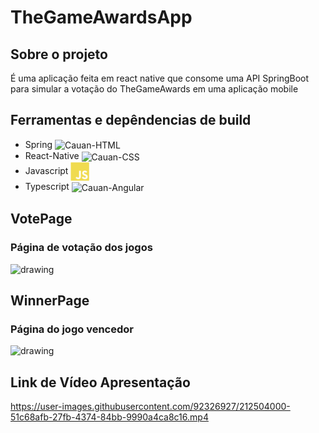 # TheGameAwardsApp
## Sobre o projeto
É uma aplicação feita em react native que consome uma API SpringBoot para simular a votação do TheGameAwards em uma aplicação mobile 




## Ferramentas e depêndencias de build


- Spring <img align="center" alt="Cauan-HTML" height="30" width="30" src="https://cdn.jsdelivr.net/gh/devicons/devicon/icons/spring/spring-original.svg">
- React-Native <img align="center" alt="Cauan-CSS" height="30" width="30" src="https://cdn.jsdelivr.net/gh/devicons/devicon/icons/react/react-original.svg">
- Javascript <img align="center" alt="Cauan-Js" height="30" width="30" src="https://raw.githubusercontent.com/devicons/devicon/master/icons/javascript/javascript-plain.svg"> 
- Typescript <img align="center" alt="Cauan-Angular" height="30" width="30" src="https://cdn.jsdelivr.net/gh/devicons/devicon/icons/typescript/typescript-original.svg">





## VotePage
### Página de votação dos jogos 
<img src="https://user-images.githubusercontent.com/92326927/212504646-9877bdd1-6c42-4d1b-97dd-d0672768f693.png" alt="drawing" width="250"/>




## WinnerPage
### Página do jogo vencedor 
<img src="https://user-images.githubusercontent.com/92326927/212504549-8bed57b5-a684-40bd-be1d-7e9fc51a7b61.png" alt="drawing" width="250"/>




## Link de Vídeo Apresentação


https://user-images.githubusercontent.com/92326927/212504000-51c68afb-27fb-4374-84bb-9990a4ca8c16.mp4

